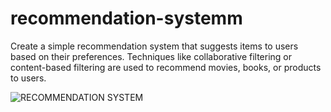 # recommendation-systemm


Create a simple recommendation system that suggests items to users based on their preferences. Techniques like collaborative filtering or content-based filtering are used to recommend movies, books, or products to users.

![RECOMMENDATION SYSTEM](https://github.com/anjali200403/CODETICE/assets/150911312/badd935e-c7a0-402d-8a76-46b349b1ba2d)
